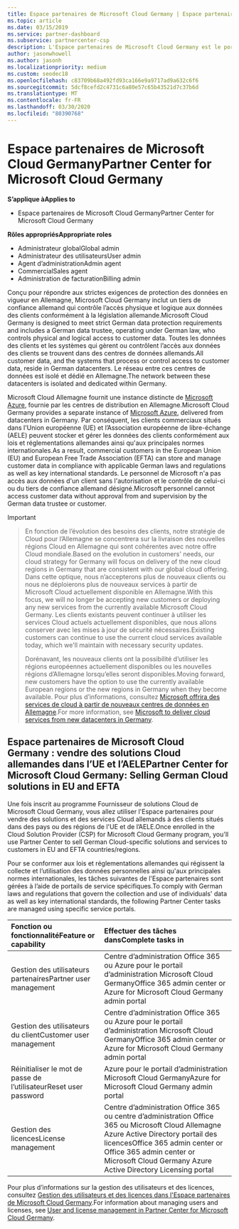 ```yaml
---
title: Espace partenaires de Microsoft Cloud Germany | Espace partenaires de Microsoft Cloud Germany
ms.topic: article
ms.date: 03/15/2019
ms.service: partner-dashboard
ms.subservice: partnercenter-csp
description: L'Espace partenaires de Microsoft Cloud Germany est le portail professionnel des partenaires Microsoft qui souhaitent proposer des solutions Cloud Microsoft aux clients situés dans les pays de l’UE et de l’AELE.
author: jasonwhowell
ms.author: jasonh
ms.localizationpriority: medium
ms.custom: seodec18
ms.openlocfilehash: c83709b68a492fd93ca166e9a9717ad9a632c6f6
ms.sourcegitcommit: 5dcf8cefd2c4731c6a80e57c65b43521d7c37b6d
ms.translationtype: MT
ms.contentlocale: fr-FR
ms.lasthandoff: 03/30/2020
ms.locfileid: "80390768"
---
```

# <a name="partner-center-for-microsoft-cloud-germany"></a><span data-ttu-id="7e825-103">Espace partenaires de Microsoft Cloud Germany</span><span class="sxs-lookup"><span data-stu-id="7e825-103">Partner Center for Microsoft Cloud Germany</span></span>

<span data-ttu-id="7e825-104">**S’applique à**</span><span class="sxs-lookup"><span data-stu-id="7e825-104">**Applies to**</span></span>

-  <span data-ttu-id="7e825-105">Espace partenaires de Microsoft Cloud Germany</span><span class="sxs-lookup"><span data-stu-id="7e825-105">Partner Center for Microsoft Cloud Germany</span></span>

<span data-ttu-id="7e825-106">**Rôles appropriés**</span><span class="sxs-lookup"><span data-stu-id="7e825-106">**Appropriate roles**</span></span>
-   <span data-ttu-id="7e825-107">Administrateur global</span><span class="sxs-lookup"><span data-stu-id="7e825-107">Global admin</span></span>
-   <span data-ttu-id="7e825-108">Administrateur des utilisateurs</span><span class="sxs-lookup"><span data-stu-id="7e825-108">User admin</span></span>
-   <span data-ttu-id="7e825-109">Agent d’administration</span><span class="sxs-lookup"><span data-stu-id="7e825-109">Admin agent</span></span>
-   <span data-ttu-id="7e825-110">Commercial</span><span class="sxs-lookup"><span data-stu-id="7e825-110">Sales agent</span></span>
-   <span data-ttu-id="7e825-111">Administration de facturation</span><span class="sxs-lookup"><span data-stu-id="7e825-111">Billing admin</span></span>

<span data-ttu-id="7e825-112">Conçu pour répondre aux strictes exigences de protection des données en vigueur en Allemagne, Microsoft Cloud Germany inclut un tiers de confiance allemand qui contrôle l’accès physique et logique aux données des clients conformément à la législation allemande.</span><span class="sxs-lookup"><span data-stu-id="7e825-112">Microsoft Cloud Germany is designed to meet strict German data protection requirements and includes a German data trustee, operating under German law, who controls physical and logical access to customer data.</span></span> <span data-ttu-id="7e825-113">Toutes les données des clients et les systèmes qui gèrent ou contrôlent l’accès aux données des clients se trouvent dans des centres de données allemands.</span><span class="sxs-lookup"><span data-stu-id="7e825-113">All customer data, and the systems that process or control access to customer data, reside in German datacenters.</span></span> <span data-ttu-id="7e825-114">Le réseau entre ces centres de données est isolé et dédié en Allemagne.</span><span class="sxs-lookup"><span data-stu-id="7e825-114">The network between these datacenters is isolated and dedicated within Germany.</span></span>

<span data-ttu-id="7e825-115">Microsoft Cloud Allemagne fournit une instance distincte de [Microsoft Azure](https://go.microsoft.com/fwlink/?linkid=847992), fournie par les centres de distribution en Allemagne.</span><span class="sxs-lookup"><span data-stu-id="7e825-115">Microsoft Cloud Germany provides a separate instance of [Microsoft Azure](https://go.microsoft.com/fwlink/?linkid=847992), delivered from datacenters in Germany.</span></span> <span data-ttu-id="7e825-116">Par conséquent, les clients commerciaux situés dans l'Union européenne (UE) et l’Association européenne de libre-échange (AELE) peuvent stocker et gérer les données des clients conformément aux lois et réglementations allemandes ainsi qu'aux principales normes internationales.</span><span class="sxs-lookup"><span data-stu-id="7e825-116">As a result, commercial customers in the European Union (EU) and European Free Trade Association (EFTA) can store and manage customer data in compliance with applicable German laws and regulations as well as key international standards.</span></span> <span data-ttu-id="7e825-117">Le personnel de Microsoft n'a pas accès aux données d'un client sans l'autorisation et le contrôle de celui-ci ou du tiers de confiance allemand désigné.</span><span class="sxs-lookup"><span data-stu-id="7e825-117">Microsoft personnel cannot access customer data without approval from and supervision by the German data trustee or customer.</span></span>

> [!IMPORTANT]

> <span data-ttu-id="7e825-118">En fonction de l’évolution des besoins des clients, notre stratégie de Cloud pour l’Allemagne se concentrera sur la livraison des nouvelles régions Cloud en Allemagne qui sont cohérentes avec notre offre Cloud mondiale.</span><span class="sxs-lookup"><span data-stu-id="7e825-118">Based on the evolution in customers' needs, our cloud strategy for Germany will focus on delivery of the new cloud regions in Germany that are consistent with our global cloud offering.</span></span> <span data-ttu-id="7e825-119">Dans cette optique, nous n’accepterons plus de nouveaux clients ou nous ne déploierons plus de nouveaux services à partir de Microsoft Cloud actuellement disponible en Allemagne.</span><span class="sxs-lookup"><span data-stu-id="7e825-119">With this focus, we will no longer be accepting new customers or deploying any new services from the currently available Microsoft Cloud Germany.</span></span> <span data-ttu-id="7e825-120">Les clients existants peuvent continuer à utiliser les services Cloud actuels actuellement disponibles, que nous allons conserver avec les mises à jour de sécurité nécessaires.</span><span class="sxs-lookup"><span data-stu-id="7e825-120">Existing customers can continue to use the current cloud services available today, which we'll maintain with necessary security updates.</span></span> 
> 
> <span data-ttu-id="7e825-121">Dorénavant, les nouveaux clients ont la possibilité d’utiliser les régions européennes actuellement disponibles ou les nouvelles régions d’Allemagne lorsqu’elles seront disponibles.</span><span class="sxs-lookup"><span data-stu-id="7e825-121">Moving forward, new customers have the option to use the currently available European regions or the new regions in Germany when they become available.</span></span> <span data-ttu-id="7e825-122">Pour plus d’informations, consultez [Microsoft offrira des services de cloud à partir de nouveaux centres de données en Allemagne](https://news.microsoft.com/europe/2018/08/31/microsoft-to-deliver-cloud-services-from-new-datacentres-in-germany-in-2019-to-meet-evolving-customer-needs/).</span><span class="sxs-lookup"><span data-stu-id="7e825-122">For more information, see [Microsoft to deliver cloud services from new datacenters in Germany](https://news.microsoft.com/europe/2018/08/31/microsoft-to-deliver-cloud-services-from-new-datacentres-in-germany-in-2019-to-meet-evolving-customer-needs/).</span></span> 

## <a name="partner-center-for-microsoft-cloud-germany-selling-german-cloud-solutions-in-eu-and-efta"></a><span data-ttu-id="7e825-123">Espace partenaires de Microsoft Cloud Germany : vendre des solutions Cloud allemandes dans l’UE et l’AELE</span><span class="sxs-lookup"><span data-stu-id="7e825-123">Partner Center for Microsoft Cloud Germany: Selling German Cloud solutions in EU and EFTA</span></span>

<span data-ttu-id="7e825-124">Une fois inscrit au programme Fournisseur de solutions Cloud de Microsoft Cloud Germany, vous allez utiliser l'Espace partenaires pour vendre des solutions et des services Cloud allemands à des clients situés dans des pays ou des régions de l'UE et de l’AELE.</span><span class="sxs-lookup"><span data-stu-id="7e825-124">Once enrolled in the Cloud Solution Provider (CSP) for Microsoft Cloud Germany program, you'll use Partner Center to sell German Cloud-specific solutions and services to customers in EU and EFTA countries/regions.</span></span> 

<span data-ttu-id="7e825-125">Pour se conformer aux lois et réglementations allemandes qui régissent la collecte et l’utilisation des données personnelles ainsi qu'aux principales normes internationales, les tâches suivantes de l'Espace partenaires sont gérées à l’aide de portails de service spécifiques.</span><span class="sxs-lookup"><span data-stu-id="7e825-125">To comply with German laws and regulations that govern the collection and use of individuals' data as well as key international standards, the following Partner Center tasks are managed using specific service portals.</span></span> 

<span data-ttu-id="7e825-126">Fonction ou fonctionnalité</span><span class="sxs-lookup"><span data-stu-id="7e825-126">Feature or capability</span></span> | <span data-ttu-id="7e825-127">Effectuer des tâches dans</span><span class="sxs-lookup"><span data-stu-id="7e825-127">Complete tasks in</span></span>
:--- | :---
<span data-ttu-id="7e825-128">Gestion des utilisateurs partenaires</span><span class="sxs-lookup"><span data-stu-id="7e825-128">Partner user management</span></span> | <span data-ttu-id="7e825-129">Centre d’administration Office 365 ou Azure pour le portail d’administration Microsoft Cloud Germany</span><span class="sxs-lookup"><span data-stu-id="7e825-129">Office 365 admin center or Azure for Microsoft Cloud Germany admin portal</span></span>
<span data-ttu-id="7e825-130">Gestion des utilisateurs du client</span><span class="sxs-lookup"><span data-stu-id="7e825-130">Customer user management</span></span> | <span data-ttu-id="7e825-131">Centre d’administration Office 365 ou Azure pour le portail d’administration Microsoft Cloud Germany</span><span class="sxs-lookup"><span data-stu-id="7e825-131">Office 365 admin center or Azure for Microsoft Cloud Germany admin portal</span></span>
<span data-ttu-id="7e825-132">Réinitialiser le mot de passe de l’utilisateur</span><span class="sxs-lookup"><span data-stu-id="7e825-132">Reset user password</span></span> | <span data-ttu-id="7e825-133">Azure pour le portail d’administration Microsoft Cloud Germany</span><span class="sxs-lookup"><span data-stu-id="7e825-133">Azure for Microsoft Cloud Germany admin portal</span></span>
<span data-ttu-id="7e825-134">Gestion des licences</span><span class="sxs-lookup"><span data-stu-id="7e825-134">License management</span></span> | <span data-ttu-id="7e825-135">Centre d’administration Office 365 ou centre d’administration Office 365 ou Microsoft Cloud Allemagne Azure Active Directory portail des licences</span><span class="sxs-lookup"><span data-stu-id="7e825-135">Office 365 admin center or Office 365 admin center or Microsoft Cloud Germany Azure Active Directory Licensing portal</span></span>


<span data-ttu-id="7e825-136">Pour plus d’informations sur la gestion des utilisateurs et des licences, consultez [Gestion des utilisateurs et des licences dans l'Espace partenaires de Microsoft Cloud Germany](user-management-in-partner-center-for-microsoft-cloud-germany.md).</span><span class="sxs-lookup"><span data-stu-id="7e825-136">For information about managing users and licenses, see [User and license management in Partner Center for Microsoft Cloud Germany](user-management-in-partner-center-for-microsoft-cloud-germany.md).</span></span>


